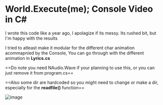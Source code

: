 # World.Execute(me); Console Video in C#



I wrote this code like a year ago, I apolagize if its messy. Its rushed bit, but I'm happy with the results

I tried to atleast make it modular for the different char animation acommapnied by the Console, You can go through with
the different animation in **Lyrics.cs**

==Do note you need NAudio.Wave if your planning to use this, or you can just remove it from program.cs==

==Also some dir are hardcoded so you might need to change or make a dir, especially for the **readfile()** function==

![image](https://github.com/user-attachments/assets/2ceb5aba-d19a-4d55-882b-bf86d7ae071e)
